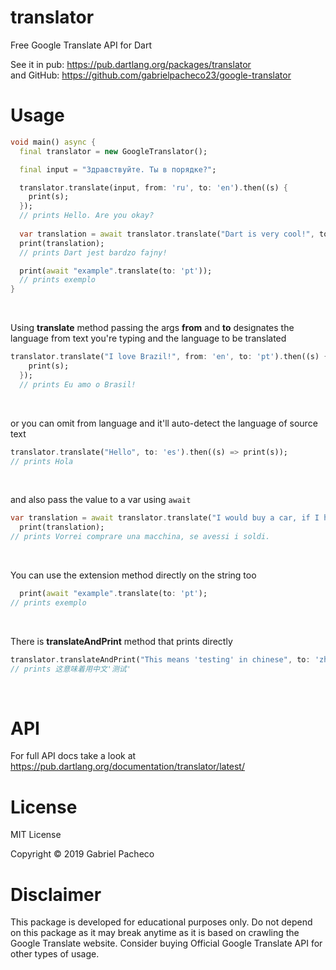 # translator
Free Google Translate API for Dart

See it in pub: https://pub.dartlang.org/packages/translator \
and GitHub: https://github.com/gabrielpacheco23/google-translator

# Usage 

```dart
void main() async {
  final translator = new GoogleTranslator();

  final input = "Здравствуйте. Ты в порядке?";

  translator.translate(input, from: 'ru', to: 'en').then((s) {
    print(s);
  });
  // prints Hello. Are you okay?
  
  var translation = await translator.translate("Dart is very cool!", to: 'pl');
  print(translation);
  // prints Dart jest bardzo fajny!

  print(await "example".translate(to: 'pt'));
  // prints exemplo
}
```
&nbsp;

Using **translate** method passing the args **from** and **to** designates the
language from text you're typing and the language to be translated
``` dart
translator.translate("I love Brazil!", from: 'en', to: 'pt').then((s) {
    print(s);
  }); 
  // prints Eu amo o Brasil!
```
&nbsp;

or you can omit from language and it'll auto-detect the language of source text

```dart
translator.translate("Hello", to: 'es').then((s) => print(s));
// prints Hola
```
&nbsp;

and also pass the value to a var using ```await```
```dart
var translation = await translator.translate("I would buy a car, if I had money.", from: 'en', to: 'it');
  print(translation);
// prints Vorrei comprare una macchina, se avessi i soldi.
```
&nbsp;

You can use the extension method directly on the string too
```dart
  print(await "example".translate(to: 'pt');
// prints exemplo
```
&nbsp;

There is **translateAndPrint** method that prints directly
```dart
translator.translateAndPrint("This means 'testing' in chinese", to: 'zh-cn');
// prints 这意味着用中文'测试'
```
&nbsp;

# API
For full API docs take a look at https://pub.dartlang.org/documentation/translator/latest/


# License
MIT License

Copyright © 2019 Gabriel Pacheco


# Disclaimer
This package is developed for educational purposes only. Do not depend on this package as it may break anytime as it is based on crawling the Google Translate website. Consider buying Official Google Translate API for other types of usage.




